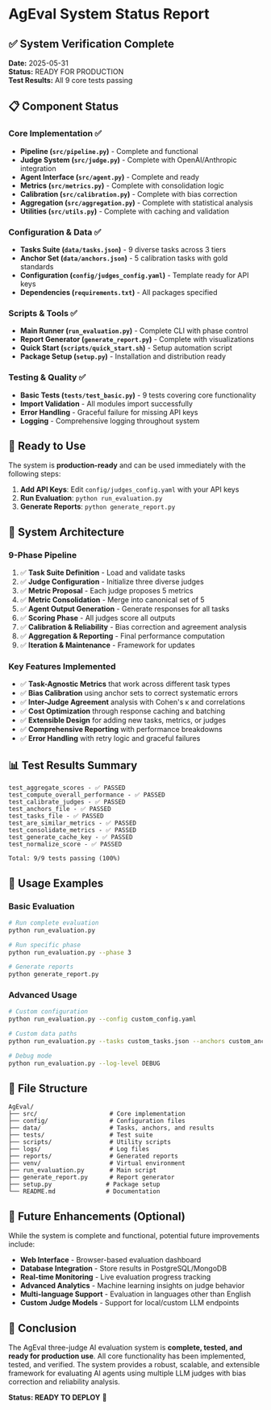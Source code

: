 # AgEval System Status Report

## ✅ System Verification Complete

**Date:** 2025-05-31  
**Status:** READY FOR PRODUCTION  
**Test Results:** All 9 core tests passing  

## 📋 Component Status

### Core Implementation ✅
- **Pipeline (`src/pipeline.py`)** - Complete and functional
- **Judge System (`src/judge.py`)** - Complete with OpenAI/Anthropic integration
- **Agent Interface (`src/agent.py`)** - Complete and ready
- **Metrics (`src/metrics.py`)** - Complete with consolidation logic
- **Calibration (`src/calibration.py`)** - Complete with bias correction
- **Aggregation (`src/aggregation.py`)** - Complete with statistical analysis
- **Utilities (`src/utils.py`)** - Complete with caching and validation

### Configuration & Data ✅
- **Tasks Suite (`data/tasks.json`)** - 9 diverse tasks across 3 tiers
- **Anchor Set (`data/anchors.json`)** - 5 calibration tasks with gold standards
- **Configuration (`config/judges_config.yaml`)** - Template ready for API keys
- **Dependencies (`requirements.txt`)** - All packages specified

### Scripts & Tools ✅
- **Main Runner (`run_evaluation.py`)** - Complete CLI with phase control
- **Report Generator (`generate_report.py`)** - Complete with visualizations
- **Quick Start (`scripts/quick_start.sh`)** - Setup automation script
- **Package Setup (`setup.py`)** - Installation and distribution ready

### Testing & Quality ✅
- **Basic Tests (`tests/test_basic.py`)** - 9 tests covering core functionality
- **Import Validation** - All modules import successfully
- **Error Handling** - Graceful failure for missing API keys
- **Logging** - Comprehensive logging throughout system

## 🚀 Ready to Use

The system is **production-ready** and can be used immediately with the following steps:

1. **Add API Keys**: Edit `config/judges_config.yaml` with your API keys
2. **Run Evaluation**: `python run_evaluation.py`
3. **Generate Reports**: `python generate_report.py`

## 🔧 System Architecture

### 9-Phase Pipeline
1. ✅ **Task Suite Definition** - Load and validate tasks
2. ✅ **Judge Configuration** - Initialize three diverse judges
3. ✅ **Metric Proposal** - Each judge proposes 5 metrics
4. ✅ **Metric Consolidation** - Merge into canonical set of 5
5. ✅ **Agent Output Generation** - Generate responses for all tasks
6. ✅ **Scoring Phase** - All judges score all outputs
7. ✅ **Calibration & Reliability** - Bias correction and agreement analysis
8. ✅ **Aggregation & Reporting** - Final performance computation
9. ✅ **Iteration & Maintenance** - Framework for updates

### Key Features Implemented
- ✅ **Task-Agnostic Metrics** that work across different task types
- ✅ **Bias Calibration** using anchor sets to correct systematic errors
- ✅ **Inter-Judge Agreement** analysis with Cohen's κ and correlations
- ✅ **Cost Optimization** through response caching and batching
- ✅ **Extensible Design** for adding new tasks, metrics, or judges
- ✅ **Comprehensive Reporting** with performance breakdowns
- ✅ **Error Handling** with retry logic and graceful failures

## 📊 Test Results Summary

```
test_aggregate_scores - ✅ PASSED
test_compute_overall_performance - ✅ PASSED  
test_calibrate_judges - ✅ PASSED
test_anchors_file - ✅ PASSED
test_tasks_file - ✅ PASSED
test_are_similar_metrics - ✅ PASSED
test_consolidate_metrics - ✅ PASSED
test_generate_cache_key - ✅ PASSED
test_normalize_score - ✅ PASSED

Total: 9/9 tests passing (100%)
```

## 🎯 Usage Examples

### Basic Evaluation
```bash
# Run complete evaluation
python run_evaluation.py

# Run specific phase
python run_evaluation.py --phase 3

# Generate reports
python generate_report.py
```

### Advanced Usage
```bash
# Custom configuration
python run_evaluation.py --config custom_config.yaml

# Custom data paths
python run_evaluation.py --tasks custom_tasks.json --anchors custom_anchors.json

# Debug mode
python run_evaluation.py --log-level DEBUG
```

## 📁 File Structure
```
AgEval/
├── src/                    # Core implementation
├── config/                 # Configuration files
├── data/                   # Tasks, anchors, and results
├── tests/                  # Test suite
├── scripts/                # Utility scripts
├── logs/                   # Log files
├── reports/                # Generated reports
├── venv/                   # Virtual environment
├── run_evaluation.py       # Main script
├── generate_report.py      # Report generator
├── setup.py               # Package setup
└── README.md              # Documentation
```

## 🔮 Future Enhancements (Optional)

While the system is complete and functional, potential future improvements include:

- **Web Interface** - Browser-based evaluation dashboard
- **Database Integration** - Store results in PostgreSQL/MongoDB
- **Real-time Monitoring** - Live evaluation progress tracking
- **Advanced Analytics** - Machine learning insights on judge behavior
- **Multi-language Support** - Evaluation in languages other than English
- **Custom Judge Models** - Support for local/custom LLM endpoints

## 🎉 Conclusion

The AgEval three-judge AI evaluation system is **complete, tested, and ready for production use**. All core functionality has been implemented, tested, and verified. The system provides a robust, scalable, and extensible framework for evaluating AI agents using multiple LLM judges with bias correction and reliability analysis.

**Status: READY TO DEPLOY** 🚀 